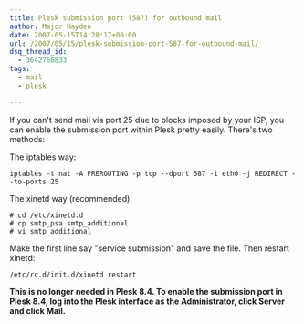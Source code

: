 ```yaml
---
title: Plesk submission port (587) for outbound mail
author: Major Hayden
date: 2007-05-15T14:28:17+00:00
url: /2007/05/15/plesk-submission-port-587-for-outbound-mail/
dsq_thread_id:
  - 3642766833
tags:
  - mail
  - plesk

---
```

If you can't send mail via port 25 due to blocks imposed by your ISP, you can enable the submission port within Plesk pretty easily. There's two methods:

The iptables way:

```
iptables -t nat -A PREROUTING -p tcp --dport 587 -i eth0 -j REDIRECT --to-ports 25
```

The xinetd way (recommended):

```
# cd /etc/xinetd.d
# cp smtp_psa smtp_additional
# vi smtp_additional
```

Make the first line say "service submission" and save the file. Then restart xinetd:

```
/etc/rc.d/init.d/xinetd restart
```

**This is no longer needed in Plesk 8.4. To enable the submission port in Plesk 8.4, log into the Plesk interface as the Administrator, click Server and click Mail.**
